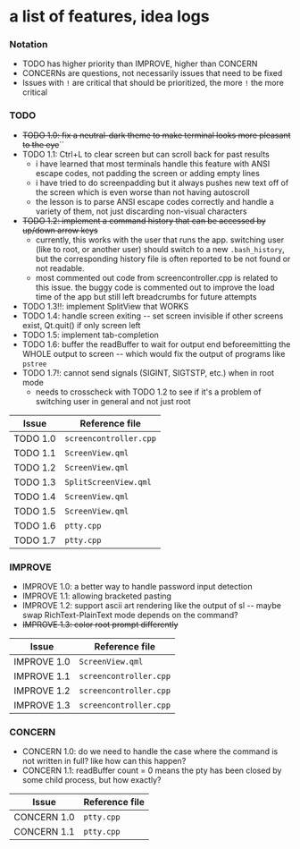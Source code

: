 # a list of features, idea logs
### Notation 
- TODO has higher priority than IMPROVE, higher than CONCERN
- CONCERNs are questions, not necessarily issues that need to be fixed
- Issues with `!` are critical that should be prioritized, the more `!` the more critical

### TODO
- ~~TODO 1.0: fix a neutral-dark theme to make terminal looks more pleasant to the eye~~``
- TODO 1.1: Ctrl+L to clear screen but can scroll back for past results 
    - i have learned that most terminals handle this feature with ANSI escape codes, not padding the screen or adding empty lines
    - i have tried to do screenpadding but it always pushes new text off of the screen which is even worse than not having autoscroll 
    - the lesson is to parse ANSI escape codes correctly and handle a variety of them, not just discarding non-visual characters 
- ~~TODO 1.2: implement a command history that can be accessed by up/down arrow keys~~ 
    - currently, this works with the user that runs the app. switching user (like to root, or another user) should switch to a new `.bash_history`, but the corresponding history file is often reported to be not found or not readable. 
    - most commented out code from screencontroller.cpp is related to this issue. the buggy code is commented out to improve the load time of the app but still left breadcrumbs for future attempts 
- TODO 1.3!!: implement SplitView that WORKS 
- TODO 1.4: handle screen exiting -- set screen invisible if other screens exist, Qt.quit() if only screen left 
- TODO 1.5: implement tab-completion 
- TODO 1.6: buffer the readBuffer to wait for output end beforeemitting the WHOLE output to screen -- which would fix the output of programs like `pstree` 
- TODO 1.7!: cannot send signals (SIGINT, SIGTSTP, etc.) when in root mode 
    - needs to crosscheck with TODO 1.2 to see if it's a problem of switching user in general and not just root 

| Issue | Reference file | 
| --- | --- | 
| TODO 1.0 | `screencontroller.cpp` |
| TODO 1.1 | `ScreenView.qml` |
| TODO 1.2 | `ScreenView.qml` |
| TODO 1.3 | `SplitScreenView.qml` |
| TODO 1.4 | `ScreenView.qml` |
| TODO 1.5 | `ScreenView.qml` |
| TODO 1.6 | `ptty.cpp` |
| TODO 1.7 | `ptty.cpp` |

### IMPROVE
- IMPROVE 1.0: a better way to handle password input detection
- IMPROVE 1.1: allowing bracketed pasting 
- IMPROVE 1.2: support ascii art rendering like the output of sl -- maybe swap RichText-PlainText mode depends on the command? 
- ~~IMPROVE 1.3: color root prompt differently~~

| Issue | Reference file |
| --- | --- |
| IMPROVE 1.0 | `ScreenView.qml` |
| IMPROVE 1.1 | `screencontroller.cpp` |
| IMPROVE 1.2 | `screencontroller.cpp` |
| IMPROVE 1.3 | `screencontroller.cpp` |

### CONCERN
- CONCERN 1.0: do we need to handle the case where the command is not written in full? like how can this happen? 
- CONCERN 1.1: readBuffer count = 0 means the pty has been closed by some child process, but how exactly? 

| Issue | Reference file |
| --- | --- |
| CONCERN 1.0 | `ptty.cpp` |
| CONCERN 1.1 | `ptty.cpp` |